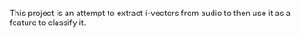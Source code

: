 This project is an attempt to extract i-vectors from audio to then use it as a feature to classify it.
